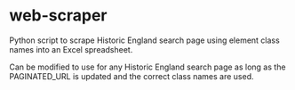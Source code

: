 # web-scraper
Python script to scrape Historic England search page using element class names into an Excel spreadsheet.

Can be modified to use for any Historic England search page as long as the PAGINATED_URL is updated and the correct class names are used.
